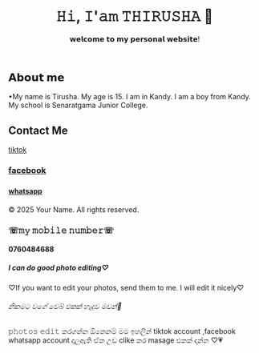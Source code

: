 <!doctype html>
<html lang="en"> 
 <head> 
  <meta charset="UTF-8"> 
  <meta name="viewport" content="width=device-width, initial-scale=1.0"> 
  <title>My Portfolio</title> 
  <link rel="stylesheet" href="style.css"> 
 </head> 
 <body> 
  <header> 
   <h1>𝙷𝚒, 𝙸'𝚊𝚖 𝚃𝙷𝙸𝚁𝚄𝚂𝙷𝙰 👋</h1> 
   <p>𝘄𝗲𝗹𝗰𝗼𝗺𝗲 𝘁𝗼 𝗺𝘆 𝗽𝗲𝗿𝘀𝗼𝗻𝗮𝗹 𝘄𝗲𝗯𝘀𝗶𝘁𝗲!</p> 
  </header> 
  <section> 
   <h2>𝗔𝗯𝗼𝘂𝘁 𝗺𝗲</h2> 
   <p> •My name is Tirusha. My age is 15. I am in Kandy. I am a boy from Kandy. My school is Senaratgama Junior College.</p> 
  </section> 
  <section> 
   <h2>Contact Me</h2> <a href="https://www.tiktok.com/@thiru__boy__?_t=ZS-8u0ot2BGYqt&amp;_r=1" target="_blank">tiktok</a> 
   <h3><a href="https://www.facebook.com/share/19vEWhZa4T/" target="_blank">facebook </a> </h3>
   <h3></h3> 
   <h4><a href="https://wa.me/+94760484688" target="_blank">whatsapp </a> </h4>
   <h4></h4> 
   <p>© 2025 Your Name. All rights reserved.</p> 
   <h3>☏𝚖𝚢 𝚖𝚘𝚋𝚒𝚕𝚎 𝚗𝚞𝚖𝚋𝚎𝚛☏</h3> 
   <h4>0760484688</h4> 
   <h5>I can do good photo editing♡ </h5> <h>
     ♡If you want to edit your photos, send them to me. I will edit it nicely♡ 
    <h6>නිකමට වගේ වෙබ් එකක් හැදුව මචන්🥲</h6> 
    <h7>
     𝚙𝚑𝚘𝚝𝚘𝚜 𝚎𝚍𝚒𝚝 කරගන්න ඕනෙනම් මම ඉහලින් tiktok account ,facebook whatsapp account දාලඇති ඒක උඩ clike කර masage එකක් දාන්න ♡💗
    </h7>
   </h> 
  </section>
 </body>
</html>
